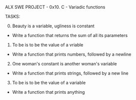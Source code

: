 ALX SWE PROJECT - 0x10. C - Variadic functions

TASKS:

0. Beauty is a variable, ugliness is constant
- Write a function that returns the sum of all its parameters

1. To be is to be the value of a vriable
- Write a function that prints numbers, followed by a newline

2. One woman's constant is another woman's variable
- Write a function that prints strings, followed by a new line

3. To be is to be the value of a variable
- Write a function that prints anything
